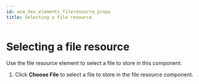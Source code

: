 ```yaml
---
id: wcm_dev_elements_fileresource_props
title: Selecting a file resource
---
```


# Selecting a file resource


Use the file resource element to select a file to store in this component.

1.  Click **Choose File** to select a file to store in the file resource component.


